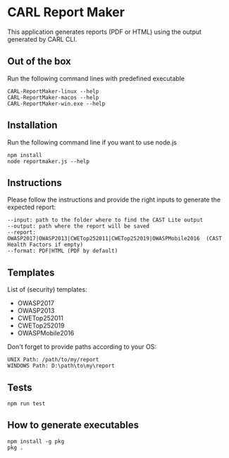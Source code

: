 # CARL Report Maker

This application generates reports (PDF or HTML) using the output generated by CARL CLI. 

## Out of the box

Run the following command lines with predefined executable
```
CARL-ReportMaker-linux --help
CARL-ReportMaker-macos --help
CARL-ReportMaker-win.exe --help
```

## Installation

Run the following command line if you want to use node.js

```
npm install
node reportmaker.js --help
```
## Instructions

Please follow the instructions and provide the right inputs to generate the expected report:

```
--input: path to the folder where to find the CAST Lite output
--output: path where the report will be saved
--report: OWASP2017|OWASP2013|CWETop252011|CWETop252019|OWASPMobile2016  (CAST Health Factors if empty)
--format: PDF|HTML (PDF by default)
```
## Templates

List of (security) templates:
  - OWASP2017
  - OWASP2013
  - CWETop252011
  - CWETop252019
  - OWASPMobile2016

Don't forget to provide paths according to your OS:
```
UNIX Path: /path/to/my/report
WINDOWS Path: D:\path\to\my\report
```

## Tests

```
npm run test
```

## How to generate executables

```
npm install -g pkg
pkg .
```
